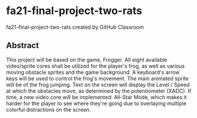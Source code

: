 # fa21-final-project-two-rats
fa21-final-project-two-rats created by GitHub Classroom

## Abstract

This project will be based on the game, Frogger. All eight available video/sprite cores shall be utilized for the player's frog, as well as various moving obstacle sprites and the game background. A keyboard's arrow keys will be used to control the frog's movement. The main animated sprite will be of the frog jumping. Text on the screen will display the Level / Speed at which the obstacles move, as determined by the potentiometer (XADC). If time, a new video core will be implemented: All-Star Mode, which makes it harder for the player to see where they're going due to overlaying multiple colorful distractions on the screen.
